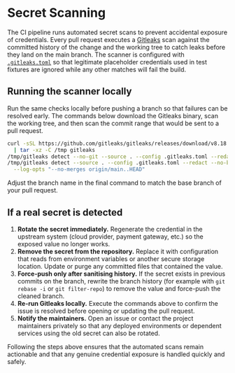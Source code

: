 # Secret Scanning

The CI pipeline runs automated secret scans to prevent accidental exposure of credentials. Every pull request executes a
[Gitleaks](https://github.com/gitleaks/gitleaks) scan against the committed history of the change and the working tree to catch
leaks before they land on the main branch. The scanner is configured with [`.gitleaks.toml`](../../.gitleaks.toml) so that
legitimate placeholder credentials used in test fixtures are ignored while any other matches will fail the build.

## Running the scanner locally

Run the same checks locally before pushing a branch so that failures can be resolved early. The commands below download the
Gitleaks binary, scan the working tree, and then scan the commit range that would be sent to a pull request.

```bash
curl -sSL https://github.com/gitleaks/gitleaks/releases/download/v8.18.1/gitleaks_8.18.1_linux_x64.tar.gz \
  | tar -xz -C /tmp gitleaks
/tmp/gitleaks detect --no-git --source . --config .gitleaks.toml --redact --no-banner
/tmp/gitleaks detect --source . --config .gitleaks.toml --redact --no-banner \
  --log-opts "--no-merges origin/main..HEAD"
```

Adjust the branch name in the final command to match the base branch of your pull request.

## If a real secret is detected

1. **Rotate the secret immediately.** Regenerate the credential in the upstream system (cloud provider, payment gateway, etc.)
   so the exposed value no longer works.
2. **Remove the secret from the repository.** Replace it with configuration that reads from environment variables or another
   secure storage location. Update or purge any committed files that contained the value.
3. **Force-push only after sanitising history.** If the secret exists in previous commits on the branch, rewrite the branch
   history (for example with `git rebase -i` or `git filter-repo`) to remove the value and force-push the cleaned branch.
4. **Re-run Gitleaks locally.** Execute the commands above to confirm the issue is resolved before opening or updating the pull
   request.
5. **Notify the maintainers.** Open an issue or contact the project maintainers privately so that any deployed environments or
   dependent services using the old secret can also be rotated.

Following the steps above ensures that the automated scans remain actionable and that any genuine credential exposure is handled
quickly and safely.
